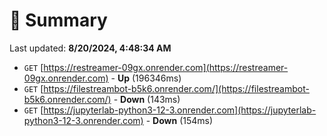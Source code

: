 # 📖 Summary
Last updated: **8/20/2024, 4:48:34 AM**

- `GET` [https://restreamer-09gx.onrender.com](https://restreamer-09gx.onrender.com) - **Up** (196346ms)
- `GET` [https://filestreambot-b5k6.onrender.com/](https://filestreambot-b5k6.onrender.com/) - **Down** (143ms)
- `GET` [https://jupyterlab-python3-12-3.onrender.com](https://jupyterlab-python3-12-3.onrender.com) - **Down** (154ms)
